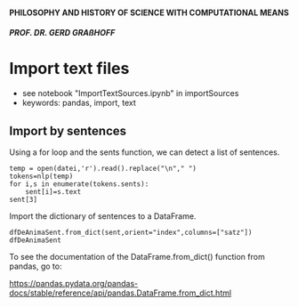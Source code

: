 #### PHILOSOPHY AND HISTORY OF SCIENCE WITH COMPUTATIONAL MEANS

##### PROF. DR. GERD GRAßHOFF 



# Import text files

- see notebook "ImportTextSources.ipynb" in importSources
- keywords: pandas, import, text



## Import by sentences

Using a for loop and the sents function, we can detect a list of sentences.

```
temp = open(datei,'r').read().replace("\n"," ")
tokens=nlp(temp)
for i,s in enumerate(tokens.sents):
    sent[i]=s.text
sent[3]
```


Import the dictionary of sentences to a DataFrame.

```
dfDeAnimaSent.from_dict(sent,orient="index",columns=["satz"])
dfDeAnimaSent

```



To see the documentation of the DataFrame.from_dict() function from pandas, go to:

https://pandas.pydata.org/pandas-docs/stable/reference/api/pandas.DataFrame.from_dict.html
